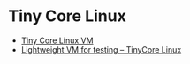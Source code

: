 # Tiny Core Linux

- [Tiny Core Linux VM](http://web.archive.org/web/20170311165203/https://communities.vmware.com/docs/DOC-21621)
- [Lightweight VM for testing – TinyCore Linux](https://enterpriseadmins.org/blog/lab-infrastructure/lightweight-vm-for-testing-tinycore-linux/)
